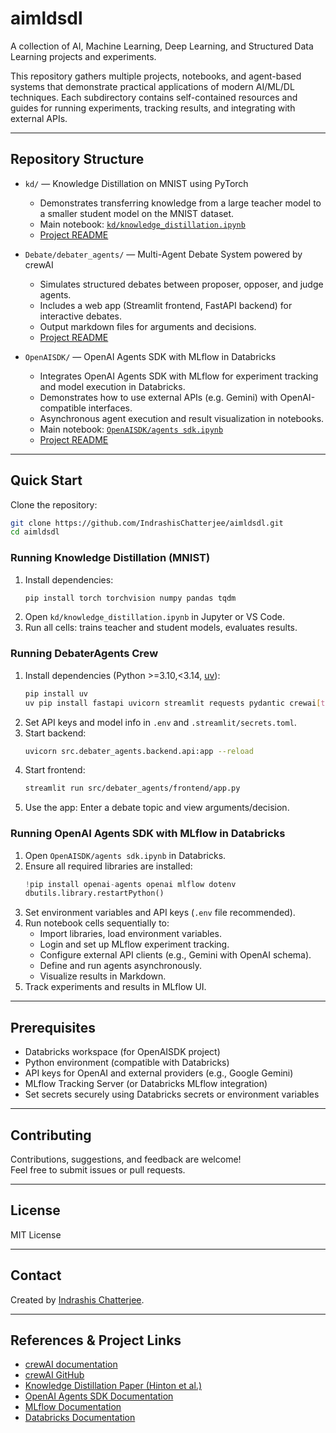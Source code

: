 # aimldsdl

A collection of AI, Machine Learning, Deep Learning, and Structured Data Learning projects and experiments.

This repository gathers multiple projects, notebooks, and agent-based systems that demonstrate practical applications of modern AI/ML/DL techniques. Each subdirectory contains self-contained resources and guides for running experiments, tracking results, and integrating with external APIs.

---

## Repository Structure

- `kd/` — Knowledge Distillation on MNIST using PyTorch
  - Demonstrates transferring knowledge from a large teacher model to a smaller student model on the MNIST dataset.
  - Main notebook: [`kd/knowledge_distillation.ipynb`](kd/knowledge_distillation.ipynb)
  - [Project README](kd/readme.md)

- `Debate/debater_agents/` — Multi-Agent Debate System powered by crewAI
  - Simulates structured debates between proposer, opposer, and judge agents.
  - Includes a web app (Streamlit frontend, FastAPI backend) for interactive debates.
  - Output markdown files for arguments and decisions.
  - [Project README](Debate/debater_agents/README.md)

- `OpenAISDK/` — OpenAI Agents SDK with MLflow in Databricks
  - Integrates OpenAI Agents SDK with MLflow for experiment tracking and model execution in Databricks.
  - Demonstrates how to use external APIs (e.g. Gemini) with OpenAI-compatible interfaces.
  - Asynchronous agent execution and result visualization in notebooks.
  - Main notebook: [`OpenAISDK/agents sdk.ipynb`](OpenAISDK/agents%20sdk.ipynb)
  - [Project README](OpenAISDK/readme.md)

<!-- Add more project summaries here if needed -->

---

## Quick Start

Clone the repository:

```sh
git clone https://github.com/IndrashisChatterjee/aimldsdl.git
cd aimldsdl
```

### Running Knowledge Distillation (MNIST)

1. Install dependencies:
    ```sh
    pip install torch torchvision numpy pandas tqdm
    ```
2. Open `kd/knowledge_distillation.ipynb` in Jupyter or VS Code.
3. Run all cells: trains teacher and student models, evaluates results.

### Running DebaterAgents Crew

1. Install dependencies (Python >=3.10,<3.14, [uv](https://docs.astral.sh/uv/)):
    ```sh
    pip install uv
    uv pip install fastapi uvicorn streamlit requests pydantic crewai[tools]
    ```
2. Set API keys and model info in `.env` and `.streamlit/secrets.toml`.
3. Start backend:
    ```sh
    uvicorn src.debater_agents.backend.api:app --reload
    ```
4. Start frontend:
    ```sh
    streamlit run src/debater_agents/frontend/app.py
    ```
5. Use the app: Enter a debate topic and view arguments/decision.

### Running OpenAI Agents SDK with MLflow in Databricks

1. Open `OpenAISDK/agents sdk.ipynb` in Databricks.
2. Ensure all required libraries are installed:
    ```python
    !pip install openai-agents openai mlflow dotenv
    dbutils.library.restartPython()
    ```
3. Set environment variables and API keys (`.env` file recommended).
4. Run notebook cells sequentially to:
    - Import libraries, load environment variables.
    - Login and set up MLflow experiment tracking.
    - Configure external API clients (e.g., Gemini with OpenAI schema).
    - Define and run agents asynchronously.
    - Visualize results in Markdown.
5. Track experiments and results in MLflow UI.

---

## Prerequisites

- Databricks workspace (for OpenAISDK project)
- Python environment (compatible with Databricks)
- API keys for OpenAI and external providers (e.g., Google Gemini)
- MLflow Tracking Server (or Databricks MLflow integration)
- Set secrets securely using Databricks secrets or environment variables

---

## Contributing

Contributions, suggestions, and feedback are welcome!  
Feel free to submit issues or pull requests.

---

## License

MIT License

---

## Contact

Created by [Indrashis Chatterjee](https://github.com/IndrashisChatterjee).

---

## References & Project Links

- [crewAI documentation](https://docs.crewai.com)
- [crewAI GitHub](https://github.com/joaomdmoura/crewai)
- [Knowledge Distillation Paper (Hinton et al.)](https://arxiv.org/abs/1503.02531)
- [OpenAI Agents SDK Documentation](https://github.com/openai/openai-agents)
- [MLflow Documentation](https://mlflow.org/docs/latest/index.html)
- [Databricks Documentation](https://docs.databricks.com/)
